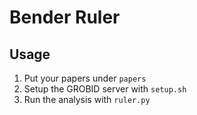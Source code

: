 # Bender Ruler

## Usage

1.  Put your papers under `papers`
2.  Setup the GROBID server with `setup.sh`
3.  Run the analysis with `ruler.py`

